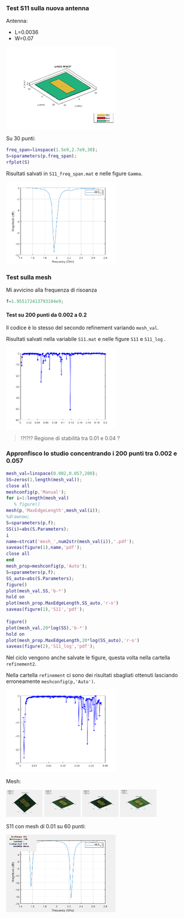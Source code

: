 
### Test S11 sulla nuova antenna

Antenna:
- L=0.0036
- W=0.07

<img src="antenna.png" alt="Result" style="width:300px; border:0;">

Su 30 punti:

```matlab
freq_span=linspace(1.5e9,2.7e9,30);
S=sparameters(p,freq_span);
rfplot(S)
```
Risultati salvati in `S11_freq_span.mat` e nelle figure `Gamma`.

<img src="Gamma.png" alt="Result" style="width:300px; border:0;">

### Test sulla mesh

Mi avvicino alla frequenza di risoanza
```matlab
f=1.955172413793104e9;
```

#### Test su 200 punti da 0.002 a 0.2 

Il codice è lo stesso del secondo refinement variando `mesh_val`.

Risultati salvati nella variabile `S11.mat` e nelle figure `S11` e  `S11_log` .

<img src="S11_log.png" alt="Result" style="width:300px; border:0;">


> ⁉️⁉️⁉️ Regione di stabilità tra 0.01 e 0.04 ? 

### Appronfisco lo studio concentrando i 200 punti tra 0.002 e 0.057

```matlab
mesh_val=linspace(0.002,0.057,200);
SS=zeros(1,length(mesh_val));
close all
meshconfig(p,'Manual');
for i=1:length(mesh_val)
   % figure()
mesh(p,'MaxEdgeLength',mesh_val(i));
%drawnow;
S=sparameters(p,f);
SS(i)=abs(S.Parameters);
i
name=strcat('mesh_',num2str(mesh_val(i)),'.pdf');
saveas(figure(1),name,'pdf');
close all
end
mesh_prop=meshconfig(p,'Auto');
S=sparameters(p,f);
SS_auto=abs(S.Parameters);
figure()
plot(mesh_val,SS,'b-*')
hold on
plot(mesh_prop.MaxEdgeLength,SS_auto,'r-o')
saveas(figure(1),'S11','pdf');

figure()
plot(mesh_val,20*log(SS),'b-*')
hold on
plot(mesh_prop.MaxEdgeLength,20*log(SS_auto),'r-o')
saveas(figure(2),'S11_log','pdf');
```
Nel ciclo vengono anche salvate le figure, questa volta nella cartella `refinement2`.

Nella cartella `refinement` ci sono dei risultati sbagliati ottenuti lasciando erroneamente `meshconfig(p,'Auto')`.

<img src="S11_refinement2_log.png" alt="Result" style="width:300px; border:0;">

Mesh:

<img src="mesh_0.002.png" alt="Result" style="width:100px; border:0;">
<img src="mesh_0.003.png" alt="Result" style="width:100px; border:0;">
<img src="mesh_0.0038.png" alt="Result" style="width:100px; border:0;">
<img src="mesh_0.01.png" alt="Result" style="width:100px; border:0;">

S11 con mesh di 0.01 su 60 punti:

<img src="S11_mesh0_01.png" alt="Result" style="width:300px; border:0;">
